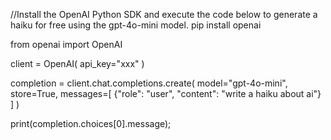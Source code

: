 //Install the OpenAI Python SDK and execute the code below to generate a haiku for free using the gpt-4o-mini model.
pip install openai

from openai import OpenAI

client = OpenAI(
  api_key="xxx"
)

completion = client.chat.completions.create(
  model="gpt-4o-mini",
  store=True,
  messages=[
    {"role": "user", "content": "write a haiku about ai"}
  ]
)

print(completion.choices[0].message);
